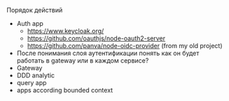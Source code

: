 Порядок действий 
 - Auth app 
    - https://www.keycloak.org/
    - https://github.com/oauthjs/node-oauth2-server
    - https://github.com/panva/node-oidc-provider (from my old project)
- После понимания слоя аутентификации понять как он будет работать в gateway или в каждом сервисе?
- Gateway
- DDD analytic
- query app
- apps according bounded context
